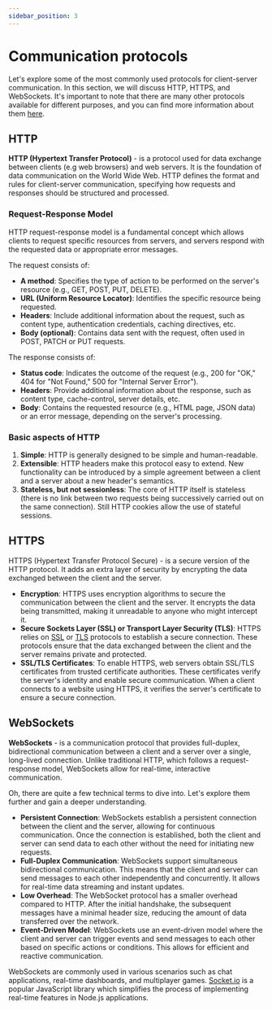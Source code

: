 ```yaml
---
sidebar_position: 3
---
```


# Communication protocols

Let's explore some of the most commonly used protocols for client-server communication. In this section, we will discuss HTTP, HTTPS, and WebSockets. It's important to note that there are many other protocols available for different purposes, and you can find more information about them [here](https://www.w3schools.in/types-of-network-protocols-and-their-uses).

## HTTP

**HTTP (Hypertext Transfer Protocol)** - is a protocol used for data exchange between clients (e.g web browsers) and web servers. It is the foundation of data communication on the World Wide Web. HTTP defines the format and rules for client-server communication, specifying how requests and responses should be structured and processed.

### Request-Response Model

HTTP request-response model is a fundamental concept which allows clients to request specific resources from servers, and servers respond with the requested data or appropriate error messages.

The request consists of:
- **A method**: Specifies the type of action to be performed on the server's resource (e.g., GET, POST, PUT, DELETE).
- **URL (Uniform Resource Locator)**: Identifies the specific resource being requested.
- **Headers**: Include additional information about the request, such as content type, authentication credentials, caching directives, etc.
- **Body (optional)**: Contains data sent with the request, often used in POST, PATCH or PUT requests.

The response consists of:
- **Status code**: Indicates the outcome of the request (e.g., 200 for "OK," 404 for "Not Found," 500 for "Internal Server Error").
- **Headers**: Provide additional information about the response, such as content type, cache-control, server details, etc.
- **Body**: Contains the requested resource (e.g., HTML page, JSON data) or an error message, depending on the server's processing.

### Basic aspects of HTTP

1. **Simple**: HTTP is generally designed to be simple and human-readable.
2. **Extensible**: HTTP headers make this protocol easy to extend. New functionality can be introduced by a simple agreement between a client and a server about a new header's semantics.
3. **Stateless, but not sessionless**: The core of HTTP itself is stateless (there is no link between two requests being successively carried out on the same connection). Still HTTP cookies allow the use of stateful sessions.

## HTTPS

HTTPS (Hypertext Transfer Protocol Secure) - is a secure version of the HTTP protocol. It adds an extra layer of security by encrypting the data exchanged between the client and the server.

- **Encryption**: HTTPS uses encryption algorithms to secure the communication between the client and the server. It encrypts the data being transmitted, making it unreadable to anyone who might intercept it.
- **Secure Sockets Layer (SSL) or Transport Layer Security (TLS)**: HTTPS relies on [SSL](https://en.wikipedia.org/wiki/Transport_Layer_Security#SSL_1.0,_2.0,_and_3.0) or [TLS](https://en.wikipedia.org/wiki/Transport_Layer_Security) protocols to establish a secure connection. These protocols ensure that the data exchanged between the client and the server remains private and protected.
- **SSL/TLS Certificates**: To enable HTTPS, web servers obtain SSL/TLS certificates from trusted certificate authorities. These certificates verify the server's identity and enable secure communication. When a client connects to a website using HTTPS, it verifies the server's certificate to ensure a secure connection.

## WebSockets

**WebSockets** - is a communication protocol that provides full-duplex, bidirectional communication between a client and a server over a single, long-lived connection. Unlike traditional HTTP, which follows a request-response model, WebSockets allow for real-time, interactive communication.

Oh, there are quite a few technical terms to dive into. Let's explore them further and gain a deeper understanding.

- **Persistent Connection**: WebSockets establish a persistent connection between the client and the server, allowing for continuous communication. Once the connection is established, both the client and server can send data to each other without the need for initiating new requests.
- **Full-Duplex Communication**: WebSockets support simultaneous bidirectional communication. This means that the client and server can send messages to each other independently and concurrently. It allows for real-time data streaming and instant updates.
- **Low Overhead**: The WebSocket protocol has a smaller overhead compared to HTTP. After the initial handshake, the subsequent messages have a minimal header size, reducing the amount of data transferred over the network.
- **Event-Driven Model**: WebSockets use an event-driven model where the client and server can trigger events and send messages to each other based on specific actions or conditions. This allows for efficient and reactive communication.

WebSockets are commonly used in various scenarios such as chat applications, real-time dashboards, and multiplayer games. [Socket.io](https://socket.io/) is a popular JavaScript library which simplifies the process of implementing real-time features in Node.js applications.